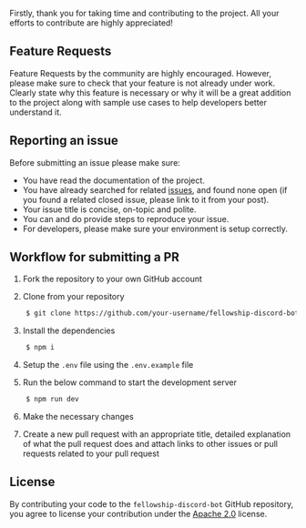 Firstly, thank you for taking time and contributing to the project. All your efforts to contribute are highly appreciated!

## Feature Requests

Feature Requests by the community are highly encouraged. However, please make sure to check that your feature is not already under work. Clearly state why this feature is necessary or why it will be a great addition to the project along with sample use cases to help developers better understand it.

## Reporting an issue

Before submitting an issue please make sure:

- You have read the documentation of the project.
- You have already searched for related [issues](https://github.com/Saif807380/fellowship-discord-bot/issues), and found none open (if you found a related closed issue, please link to it from your post).
- Your issue title is concise, on-topic and polite.
- You can and do provide steps to reproduce your issue.
- For developers, please make sure your environment is setup correctly.

## Workflow for submitting a PR

1. Fork the repository to your own GitHub account

2. Clone from your repository

```bash
    $ git clone https://github.com/your-username/fellowship-discord-bot
```

3. Install the dependencies

```bash
    $ npm i
```

4. Setup the `.env` file using the `.env.example` file

5. Run the below command to start the development server

```bash
    $ npm run dev
```

6. Make the necessary changes


7. Create a new pull request with an appropriate title, detailed explanation of what the pull request does and attach links to other issues or pull requests related to your pull request

## License

By contributing your code to the `fellowship-discord-bot` GitHub repository, you agree to license your contribution under the [Apache 2.0](https://github.com/Saif807380/fellowship-discord-bot/blob/master/LICENSE) license.

